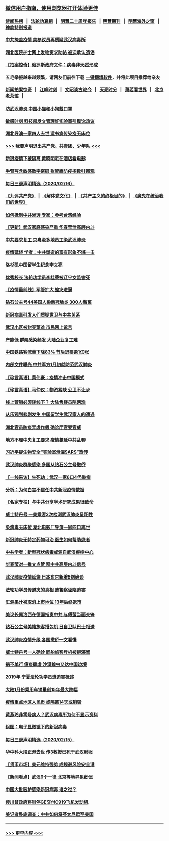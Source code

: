 ### [微信用户指南，使用浏览器打开体验更佳](https://github.com/gfw-breaker/banned-news1/blob/master/indexes/wechat-guide.md?t=0)
#### [禁闻热榜](热点新闻.md?t=0)  &nbsp;&nbsp;|&nbsp;&nbsp; [法轮功真相](https://github.com/gfw-breaker/truth/blob/master/README.md?t=0) &nbsp;&nbsp;|&nbsp;&nbsp; [明慧二十周年报告](https://github.com/gfw-breaker/mh-reports/blob/master/README.md?t=0) &nbsp;&nbsp;|&nbsp;&nbsp;[明慧期刊](https://github.com/gfw-breaker/mh-qikan) &nbsp;&nbsp;|&nbsp;&nbsp; [明慧海外之窗](https://github.com/gfw-breaker/mh-news/blob/master/README.md?t=0) &nbsp;&nbsp;|&nbsp;&nbsp; [神韵特别报道](https://github.com/gfw-breaker/mh-news/blob/master/shenyun.md?t=0)
#### [中共掩盖疫情 美参议员再质疑武汉病毒所](../pages/nsc413/n11874344.md?t=02171422) 
#### [湖北医院护士网上发物资求助帖 被迫承认造谣](../pages/nsc413/n11874107.md?t=02171422) 
#### [【拍案惊奇】俄罗斯政府文件：病毒非天然形成](../pages/nsc413/n11873944.md?t=02171422) 
#### 五毛举报越来越频繁，请网友们前往下载 [一键翻墙软件](https://github.com/gfw-breaker/ssr-accounts)，并将此项目推荐给亲友
#### [新闻拍案惊奇](https://github.com/gfw-breaker/banned-news1/blob/master/pages/link4.md) &nbsp;&nbsp;|&nbsp;&nbsp; [江峰时刻](https://github.com/gfw-breaker/banned-news1/blob/master/pages/link4.md) &nbsp;&nbsp;|&nbsp;&nbsp; [文昭谈古论今](https://github.com/gfw-breaker/banned-news1/blob/master/pages/link4.md) &nbsp;&nbsp;|&nbsp;&nbsp; [天亮时分](https://github.com/gfw-breaker/banned-news1/blob/master/pages/link4.md) &nbsp;&nbsp;|&nbsp;&nbsp; [萧茗看世界](https://github.com/gfw-breaker/banned-news1/blob/master/pages/link4.md) &nbsp;&nbsp;|&nbsp;&nbsp; [北京老茶馆](https://github.com/gfw-breaker/banned-news1/blob/master/pages/link4.md) &nbsp;&nbsp;|&nbsp;&nbsp; 
#### [防武汉肺炎 中国小猫和小狗戴口罩](../pages/nsc413/n11874299.md?t=02171422) 
#### [敏感时刻 科技部发文管理好实验室引舆论热议](../pages/nsc413/n11874068.md?t=02171422) 
#### [湖北导演一家四人去世 遗书疯传染疫无床位](../pages/nsc413/n11873755.md?t=02171422) 
#### [>>> 我要声明退出共产党、共青团、少年队 <<<](https://github.com/begood0513/goodnews/blob/master/quit/letter.md) 
#### [新冠疫情下被隔离 黄晓明宅在酒店看电影](../pages/nsc413/n11873505.md?t=02171422) 
#### [手臂写含敏感数字密码 张智霖防疫招数引围观](../pages/nsc413/n11873637.md?t=02171422) 
#### [每日三退声明精选（2020/02/16）](../pages/nsc413/n11874194.md?t=02171422) 
#### [《九评共产党》](https://github.com/begood0513/9ping.md/blob/master/README.md) &nbsp;|&nbsp; [《解体党文化》](../../../../jtdwh.md/blob/master/README.md)  &nbsp;|&nbsp; [《共产主义的终极目的》](../../../../gczydzjmd.md/blob/master/README.md) &nbsp;|&nbsp; [《魔鬼在统治我们的世界》](../../../../mgztzwmdsj.md/blob/master/README.md) 
#### [如何抵制中共渗透 专家：参考台湾经验](../pages/nsc413/n11874101.md?t=02171422) 
#### [【更新】武汉家庭感染严重 华春莹泄高层内斗](../pages/nsc413/n11801312.md?t=02171422) 
#### [中共要求复工 京粤渝多地员工染武汉肺炎](../pages/nsc413/n11873773.md?t=02171422) 
#### [疫情延烧 学者：中共塑造的富有形象不堪一击](../pages/nsc413/n11873070.md?t=02171422) 
#### [洛杉矶中国留学生纪念李文亮](../pages/nsc413/n11873714.md?t=02171422) 
#### [优秀校长 法轮功学员李桂荣被辽宁女监害死](../pages/nsc413/n11873018.md?t=02171422) 
#### [【疫情最前线】军管扩大 蝗灾进逼](../pages/nsc413/n11873780.md?t=02171422) 
#### [钻石公主号44美国人染新冠肺炎 300人撤离](../pages/nsc413/n11873826.md?t=02171422) 
#### [新冠病毒引发人们质疑世卫与中共关系](../pages/nsc413/n11873837.md?t=02171422) 
#### [武汉小区被封买菜难 市民网上诉苦](../pages/nsc413/n11873707.md?t=02171422) 
#### [产能低 群聚感染频发 大陆企业复工难](../pages/nsc413/n11873747.md?t=02171422) 
#### [中国铁路客流量下降83% 节后退票逾1亿张](../pages/nsc413/n11873635.md?t=02171422) 
#### [内部文件曝光 中共军方1月初就防范武汉肺炎](../pages/nsc413/n11873529.md?t=02171422) 
#### [【珍言真语】黄伟豪：疫情冲击中国模式](../pages/nsc413/n11873482.md?t=02171422) 
#### [【珍言真语】马仲仪：物资紧缺 公卫不让步](../pages/nsc413/n11872315.md?t=02171422) 
#### [线上营销必须转线下？ 大陆售楼员陷两难](../pages/nsc413/n11873551.md?t=02171422) 
#### [从乐观到悲剧发生 中国留学生武汉家人的遭遇](../pages/nsc413/n11873542.md?t=02171422) 
#### [湖北官员防疫弄虚作假 确诊厅官耍官威](../pages/nsc413/n11873399.md?t=02171422) 
#### [地方不理中央复工要求 疫情蔓延中共乱套](../pages/nsc413/n11869476.md?t=02171422) 
#### [习近平提生物安全“实验室泄漏SARS”热传](../pages/nsc413/n11873501.md?t=02171422) 
#### [武汉肺炎群聚感染 多国从钻石公主号撤侨](../pages/nsc413/n11873416.md?t=02171422) 
#### [【一线采访】生死劫：武汉一家6口4代染病](../pages/nsc413/n11872460.md?t=02171422) 
#### [分析：为何白宫不信任中共新冠疫情数据](../pages/nsc413/n11872473.md?t=02171422) 
#### [【名家专栏】与中共分享学术研究成果很致命](../pages/nsc413/n11871916.md?t=02171422) 
#### [威士特丹号 一美乘客2次检测武汉肺炎呈阳性](../pages/nsc413/n11873169.md?t=02171422) 
#### [染病毒无床位 湖北电影厂导演一家四口离世](../pages/nsc413/n11873154.md?t=02171422) 
#### [新冠肺炎无特定药物可治 医生如何帮助患者](../pages/nsc413/n11868234.md?t=02171422) 
#### [中共学者：新型冠状病毒或源自武汉疾控中心](../pages/nsc413/n11872811.md?t=02171422) 
#### [华春莹对一推文点赞 释中共高层内斗信号](../pages/nsc413/n11872861.md?t=02171422) 
#### [武汉肺炎疫情延烧 日本东京新增5例确诊](../pages/nsc413/n11873025.md?t=02171422) 
#### [法轮功学员传避灾的真相 遭警察诬陷迫害](../pages/nsc413/n11869217.md?t=02171422) 
#### [汇源果汁被取消上市地位 13年后终退市](../pages/nsc413/n11872672.md?t=02171422) 
#### [美议长佩洛西在德国指责中共 与傅莹当面交锋](../pages/nsc413/n11872375.md?t=02171422) 
#### [钻石公主号美籍旅客搭包机 日自卫队巴士相送](../pages/nsc413/n11872947.md?t=02171422) 
#### [武汉肺炎疫情升级 各国撤侨一文看懂](../pages/nsc413/n11859313.md?t=02171422) 
#### [威士特丹号一人确诊 同船旅客登机被拒滞留](../pages/nsc413/n11872823.md?t=02171422) 
#### [祸不单行 瘟疫肆虐 沙漠蝗虫又达中国边境](../pages/nsc413/n11872485.md?t=02171422) 
#### [2019年 宁夏法轮功学员遭迫害概述](../pages/nsc413/n11858807.md?t=02171422) 
#### [大陆1月份乘用车销量创15年最大跌幅](../pages/nsc413/n11872290.md?t=02171422) 
#### [疫情重点地区人民币 或隔离14天或销毁](../pages/nsc413/n11872461.md?t=02171422) 
#### [黄燕玲非零号病人？武汉病毒所为何不显示资料](../pages/nsc413/n11872240.md?t=02171422) 
#### [组图：电子显微镜下的新冠病毒](../pages/nsc413/n11872057.md?t=02171422) 
#### [每日三退声明精选（2020/02/15）](../pages/nsc413/n11872255.md?t=02171422) 
#### [华中科大段正澄去世 传3教授已死于武汉肺炎](../pages/nsc413/n11872056.md?t=02171422) 
#### [【货币市场】美元维持强势 成规避风险安全港](../pages/nsc413/n11871937.md?t=02171422) 
#### [【新闻看点】武汉6个一律 北京等地异象纷呈](../pages/nsc413/n11871818.md?t=02171422) 
#### [中国大批医护感染新冠病毒 谁之过？](../pages/nsc413/n11871790.md?t=02171422) 
#### [传川普政府将叫停GE交付C919飞机发动机](../pages/nsc413/n11871600.md?t=02171422) 
#### [美记者卧底调查：中共如何将芬太尼运至美国](../pages/nsc413/n11871821.md?t=02171422) 

----
#### [ >>> 更早内容 <<< ](../indexes/nsc413-earlier.md)
